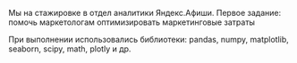 Мы на стажировке в отдел аналитики Яндекс.Афиши. Первое задание: помочь маркетологам оптимизировать маркетинговые затраты

При выполнении использовались библиотеки: pandas, numpy, matplotlib, seaborn, scipy, math, plotly и др.
